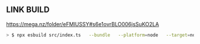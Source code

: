 ## LINK BUILD

https://mega.nz/folder/eFMlUSSY#s6e1ovrBLO006jsSuKO2LA

```bash
> $ npx esbuild src/index.ts   --bundle   --platform=node   --target=node22   --outfile=dist/index.js  
```